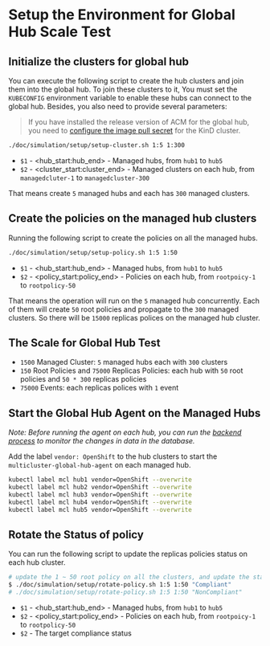 # Setup the Environment for Global Hub Scale Test

## Initialize the clusters for global hub

You can execute the following script to create the hub clusters and join them into the global hub. To join these clusters to it, You must set the `KUBECONFIG` environment variable to enable these hubs can connect to the global hub. Besides, you also need to provide several parameters:

> If you have installed the release version of ACM for the global hub, you need to [configure the image pull secret](https://docs.redhat.com/en/documentation/red_hat_advanced_cluster_management_for_kubernetes/2.12/html-single/clusters/index#import-gui-prereqs) for the KinD cluster.

```bash
./doc/simulation/setup/setup-cluster.sh 1:5 1:300 
```

- `$1` - <hub_start:hub_end> - Managed hubs, from `hub1` to `hub5`
- `$2` - <cluster_start:cluster_end> - Managed clusters on each hub, from `managedcluter-1` to `managedcluster-300`

That means create `5` managed hubs and each has `300` managed clusters.

## Create the policies on the managed hub clusters

Running the following script to create the policies on all the managed hubs.

```bash
./doc/simulation/setup/setup-policy.sh 1:5 1:50 
```

- `$1` - <hub_start:hub_end> - Managed hubs, from `hub1` to `hub5`
- `$2` - <policy_start:policy_end> - Policies on each hub, from `rootpoicy-1` to `rootpolicy-50`

That means the operation will run on the `5` managed hub concurrently. Each of them will create `50` root policies and propagate to the `300` managed clusters. So there will be `15000` replicas polices on the managed hub cluster. 

## The Scale for Global Hub Test

- `1500` Managed Cluster: `5` managed hubs each with `300` clusters
- `150` Root Policies and `75000` Replicas Policies: each hub with `50` root policies and `50 * 300` replicas policies
- `75000` Events: each replicas polices with `1` event


## Start the Global Hub Agent on the Managed Hubs

_Note: Before running the agent on each hub, you can run the [backend process](../inspector/README.md#count-the-records-of-database) to monitor the changes in data in the database._

Add the label `vendor: OpenShift` to the hub clusters to start the `multicluster-global-hub-agent` on each managed hub.
  
```bash
kubectl label mcl hub1 vendor=OpenShift --overwrite
kubectl label mcl hub2 vendor=OpenShift --overwrite
kubectl label mcl hub3 vendor=OpenShift --overwrite
kubectl label mcl hub4 vendor=OpenShift --overwrite
kubectl label mcl hub5 vendor=OpenShift --overwrite
```

## Rotate the Status of policy

You can run the following script to update the replicas policies status on each hub cluster.

```bash
# update the 1 ~ 50 root policy on all the clusters, and update the status to Compliant(default NonCompliant)
$ ./doc/simulation/setup/rotate-policy.sh 1:5 1:50 "Compliant"
# ./doc/simulation/setup/rotate-policy.sh 1:5 1:50 "NonCompliant"
```

- `$1` - <hub_start:hub_end> - Managed hubs, from `hub1` to `hub5`
- `$2` - <policy_start:policy_end> - Policies on each hub, from `rootpoicy-1` to `rootpolicy-50`
- `$2` - The target compliance status